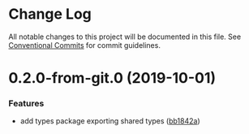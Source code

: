 # Change Log

All notable changes to this project will be documented in this file.
See [Conventional Commits](https://conventionalcommits.org) for commit guidelines.

# 0.2.0-from-git.0 (2019-10-01)


### Features

* add types package exporting shared types ([bb1842a](https://github.com/respond-framework/rudy/tree/master/packages/types/commit/bb1842a))

